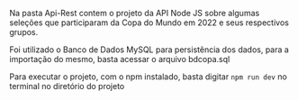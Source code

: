 Na pasta Api-Rest contem o projeto da API Node JS sobre algumas seleções que participaram da Copa do Mundo em 2022 e seus respectivos grupos.

Foi utilizado o Banco de Dados MySQL para persistência dos dados, para a importação do mesmo, basta acessar o arquivo bdcopa.sql

Para executar o projeto, com o npm instalado, basta digitar ``npm run dev`` no terminal no diretório do projeto

